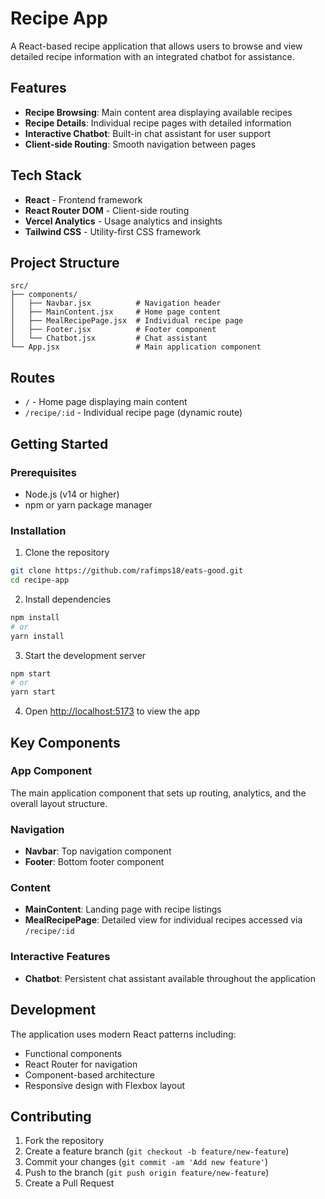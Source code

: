 # Recipe App

A React-based recipe application that allows users to browse and view detailed recipe information with an integrated chatbot for assistance.

## Features

- **Recipe Browsing**: Main content area displaying available recipes
- **Recipe Details**: Individual recipe pages with detailed information
- **Interactive Chatbot**: Built-in chat assistant for user support
- **Client-side Routing**: Smooth navigation between pages

## Tech Stack

- **React** - Frontend framework
- **React Router DOM** - Client-side routing
- **Vercel Analytics** - Usage analytics and insights
- **Tailwind CSS** - Utility-first CSS framework

## Project Structure

```
src/
├── components/
│   ├── Navbar.jsx          # Navigation header
│   ├── MainContent.jsx     # Home page content
│   ├── MealRecipePage.jsx  # Individual recipe page
│   ├── Footer.jsx          # Footer component
│   └── Chatbot.jsx         # Chat assistant
└── App.jsx                 # Main application component
```

## Routes

- `/` - Home page displaying main content
- `/recipe/:id` - Individual recipe page (dynamic route)

## Getting Started

### Prerequisites

- Node.js (v14 or higher)
- npm or yarn package manager

### Installation

1. Clone the repository

```bash
git clone https://github.com/rafimps18/eats-good.git
cd recipe-app
```

2. Install dependencies

```bash
npm install
# or
yarn install
```

3. Start the development server

```bash
npm start
# or
yarn start
```

4. Open [http://localhost:5173](http://localhost:5173) to view the app

## Key Components

### App Component

The main application component that sets up routing, analytics, and the overall layout structure.

### Navigation

- **Navbar**: Top navigation component
- **Footer**: Bottom footer component

### Content

- **MainContent**: Landing page with recipe listings
- **MealRecipePage**: Detailed view for individual recipes accessed via `/recipe/:id`

### Interactive Features

- **Chatbot**: Persistent chat assistant available throughout the application

## Development

The application uses modern React patterns including:

- Functional components
- React Router for navigation
- Component-based architecture
- Responsive design with Flexbox layout

## Contributing

1. Fork the repository
2. Create a feature branch (`git checkout -b feature/new-feature`)
3. Commit your changes (`git commit -am 'Add new feature'`)
4. Push to the branch (`git push origin feature/new-feature`)
5. Create a Pull Request
